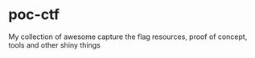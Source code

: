 # poc-ctf
My collection of awesome capture the flag resources, proof of concept, tools and other shiny things
